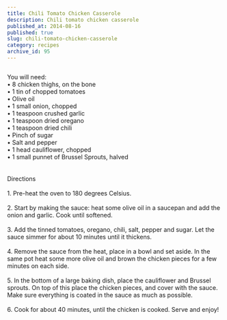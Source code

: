 ```yaml
---
title: Chili Tomato Chicken Casserole
description: Chili tomato chicken casserole
published_at: 2014-08-16
published: true
slug: chili-tomato-chicken-casserole
category: recipes
archive_id: 95
---
```


<div><img src="/assets/images/articles/chili_and_tomato_casserole.jpg" alt=""><p class="caption"></p>You will need:<br>
•	8 chicken thighs, on the bone<br>
•	1 tin of chopped tomatoes<br>
•	Olive oil<br>
•	1 small onion, chopped<br>
•	1 teaspoon crushed garlic<br>
•	1 teaspoon dried oregano<br>
•	1 teaspoon dried chili <br>
•	Pinch of sugar<br>
•	Salt and pepper<br>
•	1 head cauliflower, chopped<br>
•	1 small punnet of Brussel Sprouts, halved<br><br><br>
Directions<br><br>
1.	Pre-heat the oven to 180 degrees Celsius. <br><br>
2.	Start by making the sauce:  heat some olive oil in a saucepan and add the onion and garlic. Cook until softened.<br><br>
3.	Add the tinned tomatoes, oregano, chili, salt, pepper and sugar. Let the sauce simmer for about 10 minutes until it thickens.<br><br>
4.	Remove the sauce from the heat, place in a bowl and set aside. In the same pot heat some more olive oil and brown the chicken pieces for a few minutes on each side.<br><br>
5.	In the bottom of a large baking dish, place the cauliflower and Brussel sprouts. On top of this place the chicken pieces, and cover with the sauce. Make sure everything is coated in the sauce as much as possible.<br><br>
6.	Cook for about 40 minutes, until the chicken is cooked. Serve and enjoy!</div>